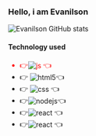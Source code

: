 ### Hello, i am  Evanilson
   
<!--
**Evanilsondejesus/Evanilsondejesus** is a ✨ _special_ ✨ repository because its `README.md` (this file) appears on your GitHub profile.

Here are some ideas to get you started:

- 🔭 I’m currently working on ...
- 🌱 I’m currently learning ...
- 👯 I’m looking to collaborate on ...
- 🤔 I’m looking for help with ...
- 💬 Ask me about ...
- 📫 How to reach me: ...
- 😄 Pronouns: ...
- ⚡ Fun fact: ...
-->

![Evanilson GitHub stats](https://github-readme-stats.vercel.app/api?username=Evanilsondejesus&show_icons=true&theme=dracula&count_private=true)

 
#### Technology used
<ul>
 
  <li style="color: red">👉<img align="center" alt="js" src="https://img.shields.io/badge/JavaScript-F7DF1E?style=for-the-badge&logo=javascript&logoColor=black" /> 👈</li>
  
  <li>👉 <img align="center" alt="html5" src="https://img.shields.io/badge/HTML5-E34F26?style=for-the-badge&logo=html5&logoColor=white" />👈</li>
 
  <li>👉  <img align="center" alt="css" src="https://img.shields.io/badge/CSS3-1572B6?style=for-the-badge&logo=css3&logoColor=white" /> 👈</li>
  <li>👉<img align="center" alt="nodejs" src="https://img.shields.io/badge/Node.js-43853D?style=for-the-badge&logo=node.js&logoColor=white" />👈</li>
  
  <li>👉<img align="center" alt="react" src="https://img.shields.io/badge/React-20232A?style=for-the-badge&logo=react&logoColor=61DAFB" /> 👈</li>

<li>👉<img align="center" alt="react" src="https://img.shields.io/badge/Java-20232A?style=for-the-badge&logo=java&logoColor=61111" /> 👈</li>



  
  </li> 
  </ul>
